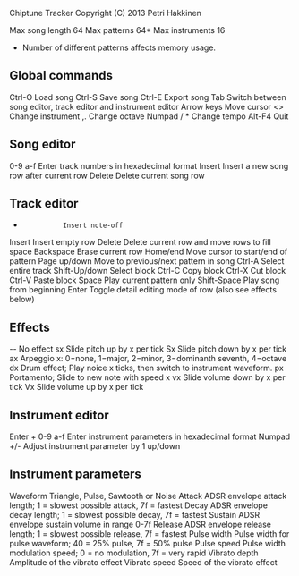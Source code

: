 Chiptune Tracker
Copyright (C) 2013 Petri Hakkinen

Max song length		64
Max patterns		64*
Max instruments		16

* Number of different patterns affects memory usage.

Global commands
---------------

Ctrl-O 			Load song
Ctrl-S			Save song
Ctrl-E			Export song
Tab				Switch between song editor, track editor and instrument editor
Arrow keys		Move cursor
<>				Change instrument
,.				Change octave
Numpad / *		Change tempo
Alt-F4			Quit

Song editor
-----------

0-9 a-f			Enter track numbers in hexadecimal format
Insert			Insert a new song row after current row
Delete			Delete current song row

Track editor
------------

-				Insert note-off
Insert			Insert empty row
Delete			Delete current row and move rows to fill space
Backspace		Erase current row
Home/end		Move cursor to start/end of pattern
Page up/down	Move to previous/next pattern in song
Ctrl-A			Select entire track
Shift-Up/down	Select block
Ctrl-C			Copy block
Ctrl-X			Cut block
Ctrl-V			Paste block
Space			Play current pattern only
Shift-Space		Play song from beginning
Enter			Toggle detail editing mode of row (also see effects below)

Effects
-------

--				No effect
sx				Slide pitch up by x per tick
Sx				Slide pitch down by x per tick
ax				Arpeggio x: 0=none, 1=major, 2=minor, 3=dominanth seventh, 4=octave
dx				Drum effect; Play noice x ticks, then switch to instrument waveform.
px				Portamento; Slide to new note with speed x
vx				Slide volume down by x per tick
Vx				Slide volume up by x per tick

Instrument editor
-----------------

Enter + 0-9 a-f	Enter instrument parameters in hexadecimal format
Numpad +/-		Adjust instrument parameter by 1 up/down

Instrument parameters
---------------------

Waveform		Triangle, Pulse, Sawtooth or Noise
Attack			ADSR envelope attack length; 1 = slowest possible attack, 7f = fastest
Decay			ADSR envelope decay length; 1 = slowest possible decay, 7f = fastest
Sustain			ADSR envelope sustain volume in range 0-7f
Release			ADSR envelope release length; 1 = slowest possible release, 7f = fastest
Pulse width		Pulse width for pulse waveform; 40 = 25% pulse, 7f = 50% pulse
Pulse speed		Pulse width modulation speed; 0 = no modulation, 7f = very rapid
Vibrato depth	Amplitude of the vibrato effect
Vibrato speed	Speed of the vibrato effect
